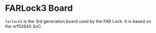 # FARLock3 Board

`farlock3` is the 3rd generation board used by the FAR Lock. It is based on the nrf52840 SoC. 


